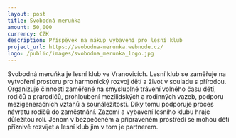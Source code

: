 ```yaml
---
layout: post
title: Svobodná meruňka
amount: 50,000
currency: CZK
description: Příspěvek na nákup vybavení pro lesní klub
project_url: https://svobodna-merunka.webnode.cz/
logo: /public/images/svobodna_merunka_logo.jpg
---
```


Svobodná meruňka je lesní klub ve Vranovicích. Lesní klub se zaměřuje na vytvoření prostoru pro harmonický rozvoj dětí a život v souladu s přírodou. Organizuje činnosti zaměřené na smysluplné trávení volného času
dětí, rodičů a prarodičů, prohloubení mezilidských a rodinných vazeb, podporu mezigeneračních vztahů a sounáležitosti. Díky tomu podporuje proces návratu rodičů do zaměstnání. Zázemí a vybavení lesního klubu hraje důležitou roli. Jenom
v bezpečeném a připraveném prostředí se mohou děti příznivě rozvíjet a lesní klub jim v tom je partnerem.

